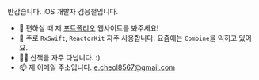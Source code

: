 반갑습니다. iOS 개발자 김응철입니다.

- 🍎 편하실 때 제 [포트폴리오](https://eung7.super.site/) 웹사이트를 봐주세요!
- 🧰 주로 `RxSwift`, `ReactorKit` 자주 사용합니다. 요즘에는 `Combine`을 익히고 있어요.
- 🚶‍♂️ 산책을 자주 다닙니다. :)
- 📫 제 이메일 주소입니다. e.cheol8567@gmail.com
